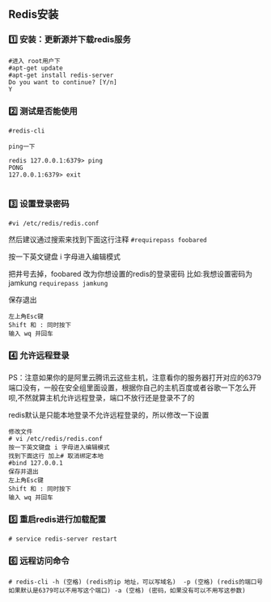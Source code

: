 ## Redis安装

### :one: 安装：更新源并下载redis服务

```
#进入 root用户下
#apt-get update
#apt-get install redis-server
Do you want to continue? [Y/n] 
Y
```



### :two: 测试是否能使用

```
#redis-cli

ping一下

redis 127.0.0.1:6379> ping
PONG
127.0.0.1:6379> exit


```



### :three: 设置登录密码

`#vi /etc/redis/redis.conf`

然后建议通过搜索来找到下面这行注释
`#requirepass foobared `

按一下英文键盘 i 字母进入编辑模式

把井号去掉，foobared 改为你想设置的redis的登录密码
比如:我想设置密码为jamkung
`requirepass jamkung`

保存退出
```
左上角Esc键
Shift 和 : 同时按下
输入 wq 并回车
```



###  :four: 允许远程登录

PS：注意如果你的是阿里云腾讯云这些主机，注意看你的服务器打开对应的6379端口没有，一般在安全组里面设置，根据你自己的主机百度或者谷歌一下怎么开呗,不然就算主机允许远程登录，端口不放行还是登录不了的



redis默认是只能本地登录不允许远程登录的，所以修改一下设置

```
修改文件
# vi /etc/redis/redis.conf
按一下英文键盘 i 字母进入编辑模式
找到下面这行 加上# 取消绑定本地
#bind 127.0.0.1
保存并退出
左上角Esc键
Shift 和 : 同时按下
输入 wq 并回车
```



### :five: 重启redis进行加载配置

`# service redis-server restart`



### :six: 远程访问命令

```
# redis-cli -h (空格) (redis的ip 地址，可以写域名)  -p (空格) (redis的端口号 如果默认是6379可以不用写这个端口) -a (空格) (密码，如果没有可以不用写这参数)
```